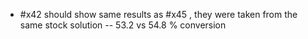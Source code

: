 - #x42 should show same results as #x45 , they were taken from the same stock solution -- 53.2 vs 54.8 % conversion